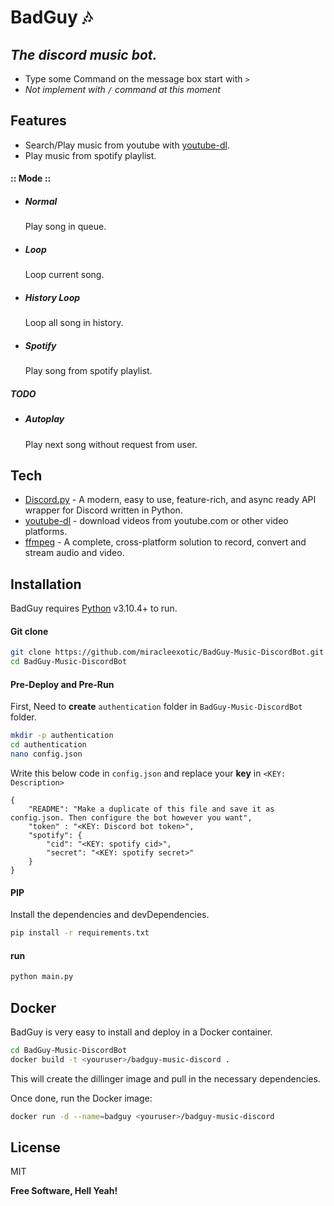 # BadGuy 🎶
## _The discord music bot._

- Type some Command on the message box start with `>`
- _Not implement with `/` command at this moment_

## Features

- Search/Play music from youtube with [youtube-dl](https://github.com/ytdl-org/youtube-dl).
- Play music from spotify playlist.

#### :: Mode ::
- ##### Normal
    Play song in queue.
- ##### Loop
    Loop current song.
- ##### History Loop
    Loop all song in history.
- ##### Spotify
    Play song from spotify playlist.

##### TODO
- ##### Autoplay
    Play next song without request from user.

## Tech

- [Discord.py](https://github.com/Rapptz/discord.py) - A modern, easy to use, feature-rich, and async ready API wrapper for Discord written in Python.
- [youtube-dl](https://github.com/ytdl-org/youtube-dl) - download videos from youtube.com or other video platforms.
- [ffmpeg](https://ffmpeg.org/) - A complete, cross-platform solution to record, convert and stream audio and video.

## Installation

BadGuy requires [Python](https://www.python.org/) v3.10.4+ to run.

#### Git clone
```sh
git clone https://github.com/miracleexotic/BadGuy-Music-DiscordBot.git
cd BadGuy-Music-DiscordBot
```

#### Pre-Deploy and Pre-Run
First, Need to **create** `authentication` folder in `BadGuy-Music-DiscordBot` folder.
```sh
mkdir -p authentication
cd authentication
nano config.json
```
Write this below code in `config.json` and replace your **key** in `<KEY: Description>`
```
{
    "README": "Make a duplicate of this file and save it as config.json. Then configure the bot however you want",
    "token" : "<KEY: Discord bot token>",
    "spotify": {
        "cid": "<KEY: spotify cid>",
        "secret": "<KEY: spotify secret>"
    }
}
```

#### PIP
Install the dependencies and devDependencies.
```sh
pip install -r requirements.txt
```

#### run
```sh
python main.py
```

## Docker

BadGuy is very easy to install and deploy in a Docker container.

```sh
cd BadGuy-Music-DiscordBot
docker build -t <youruser>/badguy-music-discord .
```

This will create the dillinger image and pull in the necessary dependencies.

Once done, run the Docker image:

```sh
docker run -d --name=badguy <youruser>/badguy-music-discord
```

## License

MIT

**Free Software, Hell Yeah!**
